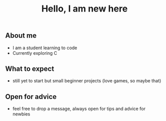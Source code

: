 <header>

<!--
  <<< Author notes: Course header >>>
  Include a 1280×640 image, course title in sentence case, and a concise description in emphasis.
  In your repository settings: enable template repository, add your 1280×640 social image, auto delete head branches.
  Add your open source license, GitHub uses MIT license.
-->

# Hello, I am new here

</header>

<!--
  <<< Author notes: Finish >>>
  Review what we learned, ask for feedback, provide next steps.
-->

## About me
- I am a student learning to code
- Currently exploring C

## What to expect
- still yet to start but small beginner projects (love games, so maybe that)

## Open for advice
- feel free to drop a message, always open for tips and advice for newbies


